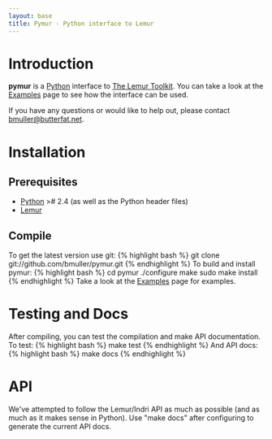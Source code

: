 ```yaml
---
layout: base
title: Pymur - Python interface to Lemur
---
```

# Introduction 
**pymur** is a [Python](http://python.org) interface to [The Lemur Toolkit](http://www.lemurproject.org).  You can take a look at the [Examples](examples.html) page to see how the interface can be used.

If you have any questions or would like to help out, please contact bmuller@butterfat.net.

# Installation
## Prerequisites 
 * [Python](http://python.org) ># 2.4 (as well as the Python header files)
 * [Lemur](http://lemurproject.org)

## Compile 
To get the latest version use git:
{% highlight bash %}
git clone git://github.com/bmuller/pymur.git
{% endhighlight %}
To build and install pymur:
{% highlight bash %}
cd pymur
./configure 
make
sudo make install
{% endhighlight %}
Take a look at the [Examples](examples.html) page for examples.


# Testing and Docs
After compiling, you can test the compilation and make API documentation.  To test:
{% highlight bash %}
make test
{% endhighlight %}
And API docs:
{% highlight bash %}
make docs
{% endhighlight %}

# API 
We've attempted to follow the Lemur/Indri API as much as possible (and as much as it makes sense in Python).  Use "make docs" after configuring to generate the current
API docs.

